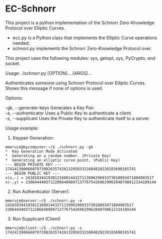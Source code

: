 # EC-Schnorr
This project is a python implementation of the Schnorr Zero-Knowledge Protocol over Elliptic Curves.

- ecc.py is a Python class that implements the Elliptic Curve operations needed;
- schnorr.py implements the Schnorr Zero-Knowledge Protocol over.

This project uses the following modules: sys, getopt, sys, PyCrypto, and socket.


Usage: ./schnorr.py [OPTION]... [ARGS]...

Authenticates someone using Schnorr Protocol over Elliptic Curves.   
Shows this message if none of options is used.  
  
Options:

  -gk, --generate-keys     Generates a Key Pair.  
  -a,  --authenticator     Uses a Public Key to authenticate a client.  
  -s,  --supplicant        Uses the Private Key to authenticate itself to a server.  


Usage example:

1. Keypair Generation:
```
mmeruje@mycomputer:~/$ ./schnorr.py -gk
*  Key Generation Mode Activated
*  Generating an a random number. (Private Key)
*  Generating an elliptic curve point. (Public Key)
--- BEGIN PRIVATE KEY ---
1742413906660797398263574261320583321084828220183690165741
--- BEGIN PUBLIC KEY ---
v(x,-) = 241010344193812168014432711399629693373018093471884903517
v(-,y) = 2306444403712286640989713776754269629962048798612334189144
```

2. Run Authenticator (Server):
```
mmeruje@server:~/$ ./schnorr.py -a 241010344193812168014432711399629693373018093471884903517 2306444403712286640989713776754269629962048798612334189144
```
3. Run Supplicant (Client)
```
mmeruje@client:~/$ ./schnorr.py -s 1742413906660797398263574261320583321084828220183690165741
```
